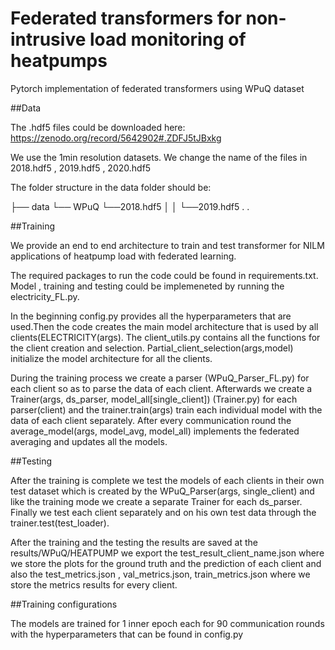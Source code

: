 # Federated transformers for non-intrusive load monitoring of heatpumps
Pytorch implementation of federated transformers using WPuQ dataset

##Data

The .hdf5 files could be downloaded here: https://zenodo.org/record/5642902#.ZDFJ5tJBxkg

We use the 1min resolution datasets.
We change the name of the files in 2018.hdf5 , 2019.hdf5 , 2020.hdf5
 
 The folder structure in the data folder should be:
 

├── data
      └── WPuQ
             └──2018.hdf5
             │
             │
             └──2019.hdf5
                   .
                   .
      



##Training

We provide an end to end architecture to train and test transformer for NILM applications of heatpump load with federated learning.

The required packages to run the code could be found in requirements.txt.
Model , training and testing could be implemeneted by running the electricity_FL.py.

In the beginning config.py  provides all the hyperparameters that are used.Then the code creates the main model architecture that is used by all clients(ELECTRICITY(args).
The client_utils.py contains all the functions for the client creation and selection. Partial_client_selection(args,model) initialize the model architecture for all the clients.
 
 During the training process we create a parser (WPuQ_Parser_FL.py) for each client so as to parse the data of each client. Afterwards we create a Trainer(args, ds_parser, model_all[single_client]) (Trainer.py) for each parser(client) and the trainer.train(args) train each individual model with the data of each client separately. After every communication round the average_model(args, model_avg, model_all)
 implements the federated averaging and updates all the models.
 
 
##Testing


 After the training is complete we test the models of each clients in their own test dataset which is created by the WPuQ_Parser(args, single_client) and like the training mode we create a separate Trainer for each ds_parser. Finally we test each client separately and on his own test data through the trainer.test(test_loader). 

After the training and the testing the results are saved at the results/WPuQ/HEATPUMP we export the test_result_client_name.json where we store the plots for the ground truth and the prediction of each client and also the test_metrics.json , val_metrics.json, train_metrics.json where we store the metrics results for every client.


##Training configurations

The models are trained for 1 inner epoch each for 90 communication rounds with the hyperparameters that can be found in config.py
